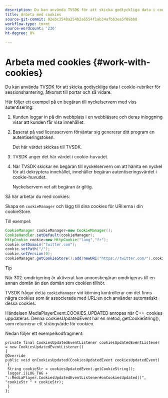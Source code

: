 ```yaml
---
description: Du kan använda TVSDK för att skicka godtyckliga data i cookie-rubriker för sessionshantering, åtkomst till portar och så vidare.
title: Arbeta med cookies
source-git-commit: 02ebc3548a254b2a6554f1ab34afbb3ea5f09bb8
workflow-type: tm+mt
source-wordcount: '236'
ht-degree: 0%

---
```


# Arbeta med cookies {#work-with-cookies}

Du kan använda TVSDK för att skicka godtyckliga data i cookie-rubriker för sessionshantering, åtkomst till portar och så vidare.

Här följer ett exempel på en begäran till nyckelservern med viss autentisering:

1. Kunden loggar in på din webbplats i en webbläsare och deras inloggning visar att kunden får visa innehållet.
1. Baserat på vad licensservern förväntar sig genererar ditt program en autentiseringstoken.

   Det här värdet skickas till TVSDK.
1. TVSDK anger det här värdet i cookie-huvudet.
1. När TVSDK skickar en begäran till nyckelservern om att hämta en nyckel för att dekryptera innehållet, innehåller begäran autentiseringsvärdet i cookie-huvudet.

   Nyckelservern vet att begäran är giltig.

Så här arbetar du med cookies:

Skapa en `cookieManager` och lägg till dina cookies för URI:erna i din cookieStore.

Till exempel:

```java
CookieManager cookieManager=new CookieManager(); 
CookieHandler.setDefault(cookieManager);  
HttpCookie cookie=new HttpCookie("lang","fr"); 
cookie.setDomain("twitter.com");  
cookie.setPath("/"); 
cookie.setVersion(0); 
cookieManager.getCookieStore().add(newURI("https://twitter.com/"),cookie);
```

>[!TIP]
>
>När 302-omdirigering är aktiverat kan annonsbegäran omdirigeras till en annan domän än den domän som cookien tillhör.

TVSDK frågar detta `cookieManager` vid körning kontrollerar om det finns några cookies som är associerade med URL:en och använder automatiskt dessa cookies.

Händelsen MediaPlayerEvent.COOKIES_UPDATED anropas när C++-cookies uppdateras. Denna cookiesUpdatedEvent har en metod, getCookieString(), som returnerar ett strängvärde för cookien.

Nedan följer ett exempelkodfragment:

```
private final CookiesUpdatedEventListener cookiesUpdatedEventListener = new CookiesUpdatedEventListener()  
{ 
@Override 
public void onCookiesUpdated(CookiesUpdatedEvent cookiesUpdatedEvent) 
 { 
 String cookieStr = cookiesUpdatedEvent.getCookieString();  
 logger.i(LOG_TAG + "::MediaPlayer.CookiesUpdatedEventListener#onCookiesUpdated()", "cookieStr " + cookieStr);  
 }  
};
```
